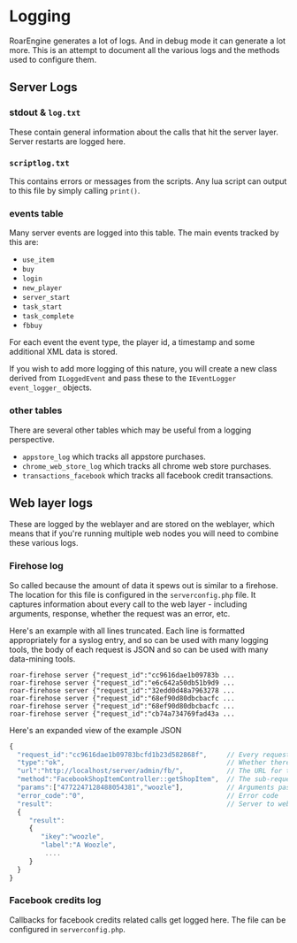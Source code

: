 # Logging

RoarEngine generates a lot of logs. And in debug mode it can generate a lot more. This is an attempt to document all the various logs and the methods used to configure them.

## Server Logs

### stdout & `log.txt`
These contain general information about the calls that hit the server layer.  Server restarts are logged here.

### `scriptlog.txt`
This contains errors or messages from the scripts.  Any lua script can output to this file by simply calling `print()`.

### events table
Many server events are logged into this table. The main events tracked by this are:

 * `use_item`
 * `buy`
 * `login`
 * `new_player`
 * `server_start`
 * `task_start`
 * `task_complete`
 * `fbbuy`

For each event the event type, the player id, a timestamp and some additional XML data is stored.

If you wish to add more logging of this nature, you will create a new class derived from `ILoggedEvent` and pass these to the `IEventLogger event_logger_` objects.

### other tables
There are several other tables which may be useful from a logging perspective.

* `appstore_log` which tracks all appstore purchases.
* `chrome_web_store_log` which tracks all chrome web store purchases.
* `transactions_facebook` which tracks all facebook credit transactions.


## Web layer logs

These are logged by the weblayer and are stored on the weblayer, which means
that if you're running multiple web nodes you will need to combine these
various logs. 

### Firehose log
So called because the amount of data it spews out is similar to a firehose.
The location for this file is configured in the `serverconfig.php` file.
It captures information about every call to the web layer - including arguments,
response, whether the request was an error, etc.

Here's an example with all lines truncated. Each line is formatted appropriately for
a syslog entry, and so can be used with many logging tools, the body of each request
is JSON and so can be used with many data-mining tools.

~~~
roar-firehose server {"request_id":"cc9616dae1b09783b ...
roar-firehose server {"request_id":"e6c642a50db51b9d9 ...
roar-firehose server {"request_id":"32edd0d48a7963278 ...
roar-firehose server {"request_id":"68ef90d80dbcbacfc ...
roar-firehose server {"request_id":"68ef90d80dbcbacfc ...
roar-firehose server {"request_id":"cb74a734769fad43a ...
~~~

Here's an expanded view of the example JSON

~~~javascript
{
  "request_id":"cc9616dae1b09783bcfd1b23d582868f",     // Every request gets a unique ID
  "type":"ok",                                         // Whether there was an error or not.
  "url":"http://localhost/server/admin/fb/",           // The URL for the request
  "method":"FacebookShopItemController::getShopItem",  // The sub-request to the server
  "params":["4772247128488054381","woozle"],           // Arguments passed to the server
  "error_code":"0",                                    // Error code
  "result":                                            // Server to web-layer response
  {
     "result":
     {
        "ikey":"woozle",
        "label":"A Woozle",
         ....
     }
  }
}
~~~

### Facebook credits log

Callbacks for facebook credits related calls get logged here. The file can be configured in `serverconfig.php`.


